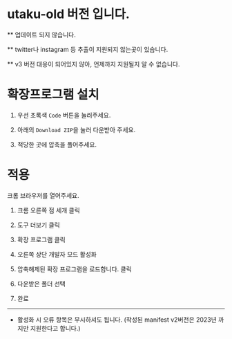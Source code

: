 # utaku-old 버전 입니다.

\*\* 업데이트 되지 않습니다.

\*\* twitter나 instagram 등 추출이 지원되지 않는곳이 있습니다.

\*\* v3 버전 대응이 되어있지 않아, 언제까지 지원될지 알 수 없습니다.

# 확장프로그램 설치

1. 우선 초록색 `Code` 버튼을 눌러주세요.

2. 아래의 `Download ZIP`을 눌러 다운받아 주세요.

3. 적당한 곳에 압축을 풀어주세요.

# 적용

크롬 브라우저를 열어주세요.

1. 크롬 오른쪽 점 세개 클릭

2. 도구 더보기 클릭

3. 확장 프로그램 클릭

4. 오른쪽 상단 개발자 모드 활성화

5. 압축해제된 확장 프로그램을 로드합니다. 클릭

6. 다운받은 폴더 선택

7. 완료

---

- 활성화 시 오류 항목은 무시하셔도 됩니다. (작성된 manifest v2버전은 2023년 까지만 지원한다고 합니다.)
